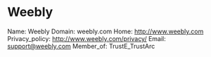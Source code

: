 
# Weebly

Name: Weebly
Domain: weebly.com
Home: http://www.weebly.com
Privacy_policy: http://www.weebly.com/privacy/
Email: support@weebly.com
Member_of: TrustE_TrustArc
